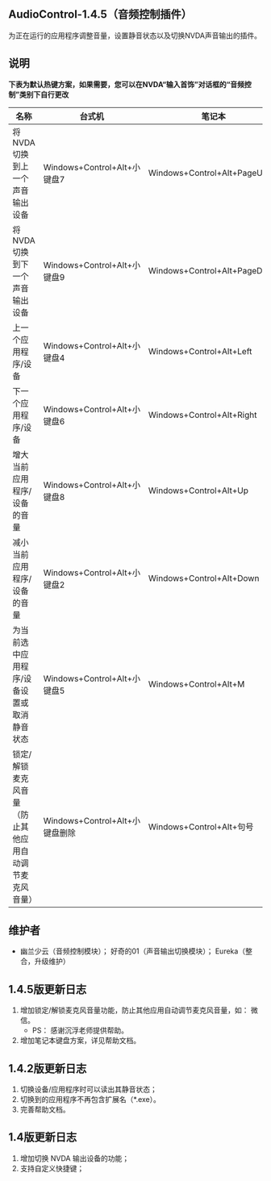 ## AudioControl-1.4.5（音频控制插件）

为正在运行的应用程序调整音量，设置静音状态以及切换NVDA声音输出的插件。

## 说明

**下表为默认热键方案，如果需要，您可以在NVDA“输入首饰”对话框的“音频控制”类别下自行更改**

| 名称 | 台式机 | 笔记本 |
| ---- | ---- | ---- |
| 将 NVDA 切换到上一个声音输出设备 | Windows+Control+Alt+小键盘7 | Windows+Control+Alt+PageUp |
| 将 NVDA 切换到下一个声音输出设备 | Windows+Control+Alt+小键盘9 | Windows+Control+Alt+PageDown |
| 上一个应用程序/设备 | Windows+Control+Alt+小键盘4 | Windows+Control+Alt+Left |
| 下一个应用程序/设备 | Windows+Control+Alt+小键盘6 | Windows+Control+Alt+Right |
| 增大当前应用程序/设备的音量 | Windows+Control+Alt+小键盘8 | Windows+Control+Alt+Up |
| 减小当前应用程序/设备的音量 | Windows+Control+Alt+小键盘2 | Windows+Control+Alt+Down |
| 为当前选中应用程序/设备设置或取消静音状态 | Windows+Control+Alt+小键盘5 | Windows+Control+Alt+M |
| 锁定/解锁麦克风音量（防止其他应用自动调节麦克风音量） | Windows+Control+Alt+小键盘删除 | Windows+Control+Alt+句号 |

## 维护者
* 幽兰少云（音频控制模块）； 好奇的01（声音输出切换模块）； Eureka（整合，升级维护）

## 1.4.5版更新日志
1. 增加锁定/解锁麦克风音量功能，防止其他应用自动调节麦克风音量，如： 微信。
    - PS： 感谢沉浮老师提供帮助。
2. 增加笔记本键盘方案，详见帮助文档。

## 1.4.2版更新日志
1. 切换设备/应用程序时可以读出其静音状态；
2. 切换到的应用程序不再包含扩展名（*.exe）。
3. 完善帮助文档。

## 1.4版更新日志
1. 增加切换 NVDA 输出设备的功能；
2. 支持自定义快捷键；
